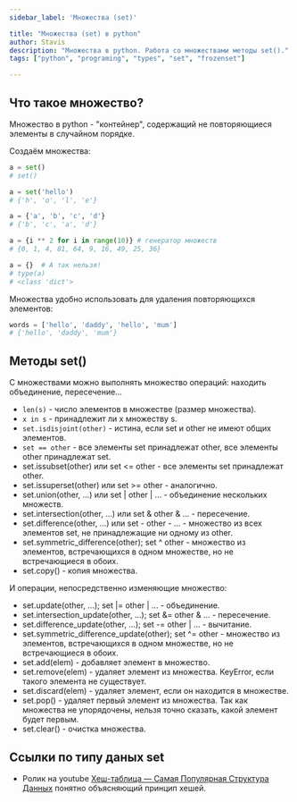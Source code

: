 ```yaml
---
sidebar_label: 'Множества (set)'

title: "Множества (set) в python"
author: Stavis
description: "Множества в python. Работа со множествами методы set()."
tags: ["python", "programing", "types", "set", "frozenset"]

---
```

## Что такое множество?

Множество в python - "контейнер", содержащий не повторяющиеся элементы в случайном порядке.

Создаём множества:

```py
a = set()
# set()

a = set('hello')
# {'h', 'o', 'l', 'e'}

a = {'a', 'b', 'c', 'd'}
# {'b', 'c', 'a', 'd'}

a = {i ** 2 for i in range(10)} # генератор множеств
# {0, 1, 4, 81, 64, 9, 16, 49, 25, 36}

a = {}  # А так нельзя!
# type(a)
# <class 'dict'>
```

Множества удобно использовать для удаления повторяющихся элементов:

```py
words = ['hello', 'daddy', 'hello', 'mum']
# {'hello', 'daddy', 'mum'}
```

## Методы set()

С множествами можно выполнять множество операций: находить объединение, пересечение...

- `len(s)` - число элементов в множестве (размер множества).
- `x in s` - принадлежит ли x множеству s.
- `set.isdisjoint(other)` - истина, если set и other не имеют общих элементов.
- `set == other` - все элементы set принадлежат other, все элементы other принадлежат set.
- set.issubset(other) или set <= other - все элементы set принадлежат other.
- set.issuperset(other) или set >= other - аналогично.
- set.union(other, ...) или set | other | ... - объединение нескольких множеств.
- set.intersection(other, ...) или set & other & ... - пересечение.
- set.difference(other, ...) или set - other - ... - множество из всех элементов set, не принадлежащие ни одному из other.
- set.symmetric_difference(other); set ^ other - множество из элементов, встречающихся в одном множестве, но не встречающиеся в обоих.
- set.copy() - копия множества.

И операции, непосредственно изменяющие множество:

- set.update(other, ...); set |= other | ... - объединение.
- set.intersection_update(other, ...); set &= other & ... - пересечение.
- set.difference_update(other, ...); set -= other | ... - вычитание.
- set.symmetric_difference_update(other); set ^= other - множество из элементов, встречающихся в одном множестве, но не встречающиеся в обоих.
- set.add(elem) - добавляет элемент в множество.
- set.remove(elem) - удаляет элемент из множества. KeyError, если такого элемента не существует.
- set.discard(elem) - удаляет элемент, если он находится в множестве.
- set.pop() - удаляет первый элемент из множества. Так как множества не упорядочены, нельзя точно сказать, какой элемент будет первым.
- set.clear() - очистка множества.

## Ссылки по типу даных set

- Ролик на youtube [Хеш-таблица — Самая Популярная Структура Данных](https://youtu.be/rPp46idEvnM) понятно объясняющий принцип хешей.
